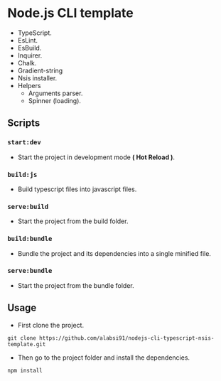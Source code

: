 # Node.js CLI template

- TypeScript.
- EsLint.
- EsBuild.
- Inquirer.
- Chalk.
- Gradient-string
- Nsis installer.
- Helpers
  - Arguments parser.
  - Spinner (loading).

## Scripts

### `start:dev`

- Start the project in development mode **( Hot Reload )**.

### `build:js`

- Build typescript files into javascript files.

### `serve:build`

- Start the project from the build folder.

### `build:bundle`

- Bundle the project and its dependencies into a single minified file.

### `serve:bundle`

- Start the project from the bundle folder.

## Usage

- First clone the project.

```
git clone https://github.com/alabsi91/nodejs-cli-typescript-nsis-template.git
```

- Then go to the project folder and install the dependencies.

```
npm install
```
